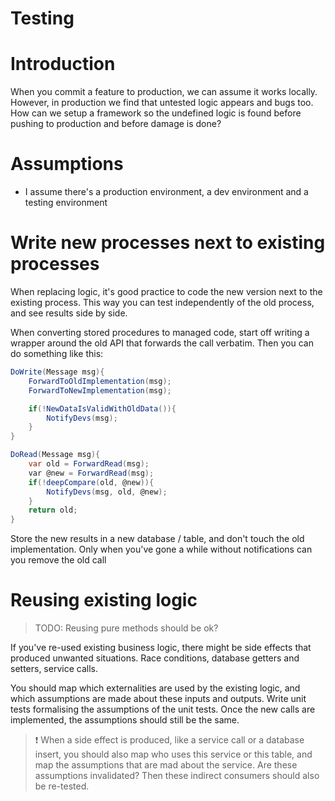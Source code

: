 # Testing
# Introduction
When you commit a feature to production, we can assume it works locally. However, in production we find that untested logic appears and bugs too. How can we setup a framework so the undefined logic is found before pushing to production and before damage is done?

# Assumptions
- I assume there's a production environment, a dev environment and a testing environment

# Write new processes next to existing processes
When replacing logic, it's good practice to code the new version next to the existing process. This way you can test independently of the old process, and see results side by side.

When converting stored procedures to managed code, start off writing a wrapper around the old API that forwards the call verbatim. Then you can do something like this:

```C#
DoWrite(Message msg){
	ForwardToOldImplementation(msg);
	ForwardToNewImplementation(msg);

	if(!NewDataIsValidWithOldData()){
		NotifyDevs(msg);
	}
}

DoRead(Message msg){
	var old = ForwardRead(msg);
	var @new = ForwardRead(msg);
	if(!deepCompare(old, @new)){
		NotifyDevs(msg, old, @new);
	}
	return old;
}
```

Store the new results in a new database / table, and don't touch the old implementation. Only when you've gone a while without notifications can you remove the old call

# Reusing existing logic
> TODO: Reusing pure methods should be ok?

If you've re-used existing business logic, there might be side effects that produced unwanted situations. Race conditions, database getters and setters, service calls. 

You should map which externalities are used by the existing logic, and which assumptions are made about these inputs and outputs. Write unit tests formalising the assumptions of the unit tests. Once the new calls are implemented, the assumptions should still be the same.

> ❗️ When a side effect is produced, like a service call or a database insert, you should also map who uses this service or this table, and map the assumptions that are mad about the service. Are these assumptions invalidated? Then these indirect consumers should also be re-tested.